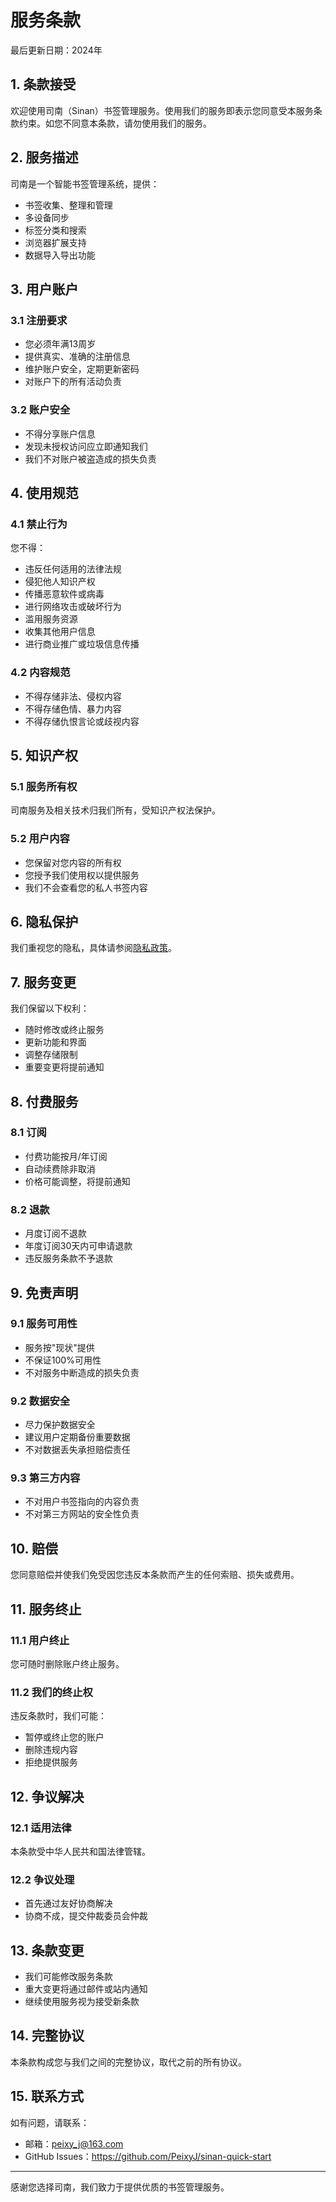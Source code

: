 # 服务条款

最后更新日期：2024年

## 1. 条款接受

欢迎使用司南（Sinan）书签管理服务。使用我们的服务即表示您同意受本服务条款约束。如您不同意本条款，请勿使用我们的服务。

## 2. 服务描述

司南是一个智能书签管理系统，提供：
- 书签收集、整理和管理
- 多设备同步
- 标签分类和搜索
- 浏览器扩展支持
- 数据导入导出功能

## 3. 用户账户

### 3.1 注册要求
- 您必须年满13周岁
- 提供真实、准确的注册信息
- 维护账户安全，定期更新密码
- 对账户下的所有活动负责

### 3.2 账户安全
- 不得分享账户信息
- 发现未授权访问应立即通知我们
- 我们不对账户被盗造成的损失负责

## 4. 使用规范

### 4.1 禁止行为
您不得：
- 违反任何适用的法律法规
- 侵犯他人知识产权
- 传播恶意软件或病毒
- 进行网络攻击或破坏行为
- 滥用服务资源
- 收集其他用户信息
- 进行商业推广或垃圾信息传播

### 4.2 内容规范
- 不得存储非法、侵权内容
- 不得存储色情、暴力内容
- 不得存储仇恨言论或歧视内容

## 5. 知识产权

### 5.1 服务所有权
司南服务及相关技术归我们所有，受知识产权法保护。

### 5.2 用户内容
- 您保留对您内容的所有权
- 您授予我们使用权以提供服务
- 我们不会查看您的私人书签内容

## 6. 隐私保护

我们重视您的隐私，具体请参阅[隐私政策](/guide/privacy-policy)。

## 7. 服务变更

我们保留以下权利：
- 随时修改或终止服务
- 更新功能和界面
- 调整存储限制
- 重要变更将提前通知

## 8. 付费服务

### 8.1 订阅
- 付费功能按月/年订阅
- 自动续费除非取消
- 价格可能调整，将提前通知

### 8.2 退款
- 月度订阅不退款
- 年度订阅30天内可申请退款
- 违反服务条款不予退款

## 9. 免责声明

### 9.1 服务可用性
- 服务按"现状"提供
- 不保证100%可用性
- 不对服务中断造成的损失负责

### 9.2 数据安全
- 尽力保护数据安全
- 建议用户定期备份重要数据
- 不对数据丢失承担赔偿责任

### 9.3 第三方内容
- 不对用户书签指向的内容负责
- 不对第三方网站的安全性负责

## 10. 赔偿

您同意赔偿并使我们免受因您违反本条款而产生的任何索赔、损失或费用。

## 11. 服务终止

### 11.1 用户终止
您可随时删除账户终止服务。

### 11.2 我们的终止权
违反条款时，我们可能：
- 暂停或终止您的账户
- 删除违规内容
- 拒绝提供服务

## 12. 争议解决

### 12.1 适用法律
本条款受中华人民共和国法律管辖。

### 12.2 争议处理
- 首先通过友好协商解决
- 协商不成，提交仲裁委员会仲裁

## 13. 条款变更

- 我们可能修改服务条款
- 重大变更将通过邮件或站内通知
- 继续使用服务视为接受新条款

## 14. 完整协议

本条款构成您与我们之间的完整协议，取代之前的所有协议。

## 15. 联系方式

如有问题，请联系：
- 邮箱：peixy_j@163.com
- GitHub Issues：https://github.com/PeixyJ/sinan-quick-start

---

感谢您选择司南，我们致力于提供优质的书签管理服务。